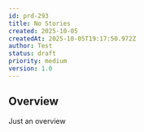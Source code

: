 ```yaml
---
id: prd-293
title: No Stories
created: 2025-10-05
createdAt: 2025-10-05T19:17:50.972Z
author: Test
status: draft
priority: medium
version: 1.0
---
```


## Overview
Just an overview